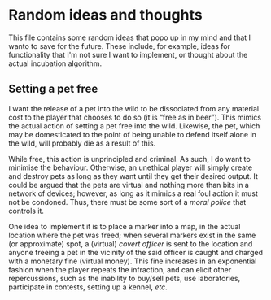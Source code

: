 # Random ideas and thoughts

This file contains some random ideas that popo up in my mind and that I wanto to save for the future. These include, for example, ideas for functionality that I'm not sure I want to implement, or thought about the actual incubation algorithm.

## Setting a pet free

I want the release of a pet into the wild to be dissociated from any material cost to the player that chooses to do so (it is &ldquo;free as in beer&rdquo;). This mimics the actual action of setting a pet free into the wild. Likewise, the pet, which may be domesticated to the point of being unable to defend itself alone in the wild, will probably die as a result of this.

While free, this action is unprincipled and criminal. As such, I do want to minimise the behaviour. Otherwise, an unethical player will simply create and destroy pets as long as they want until they get their desired output. It could be argued that the pets are virtual and nothing more than bits in a network of devices; however, as long as it mimics a real foul action it must not be condoned. Thus, there must be some sort of a _moral police_ that controls it.

One idea to implement it is to place a marker into a map, in the actual location where the pet was freed; when several markers exist in the same (or approximate) spot, a (virtual) _covert officer_ is sent to the location and anyone freeing a pet in the vicinity of the said officer is caught and charged with a monetary fine (virtual money). This fine increases in an exponential fashion when the player repeats the infraction, and can elicit other repercussions, such as the inability to buy/sell pets, use laboratories, participate in contests, setting up a kennel, _etc_.
